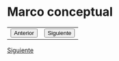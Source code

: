 # Marco conceptual

<table>
  <tr>
    <td><a href="Cap1.md"><button>Anterior</button></a></td>
    <td><a href="Cap2.md"><button>Siguiente</button></a></td>
  </tr>
</table>

[Siguiente](Cap3.md)